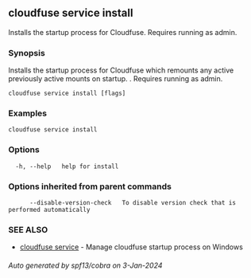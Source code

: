 ## cloudfuse service install

Installs the startup process for Cloudfuse. Requires running as admin.

### Synopsis

Installs the startup process for Cloudfuse which remounts any active previously active mounts on startup. . Requires running as admin.

```
cloudfuse service install [flags]
```

### Examples

```
cloudfuse service install
```

### Options

```
  -h, --help   help for install
```

### Options inherited from parent commands

```
      --disable-version-check   To disable version check that is performed automatically
```

### SEE ALSO

* [cloudfuse service](cloudfuse_service.md)	 - Manage cloudfuse startup process on Windows

###### Auto generated by spf13/cobra on 3-Jan-2024
